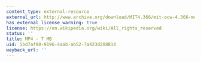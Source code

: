 ```yaml
---
content_type: external-resource
external_url: http://www.archive.org/download/MIT4.366/mit-ocw-4.366-mcanulty-nobody-220k.mp4
has_external_license_warning: true
license: https://en.wikipedia.org/wiki/All_rights_reserved
status: ''
title: MP4 - 7 MB
uid: 5bd7af80-9196-4aab-ab52-7a423d208814
wayback_url: ''
---
```

